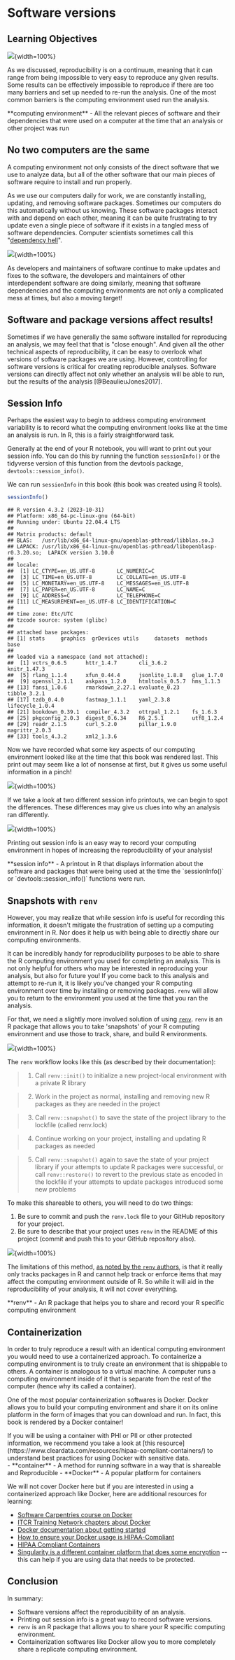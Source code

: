 
# Software versions



## Learning Objectives

![](resources/images/09-software-versions_files/figure-docx//1MNHf8JpolaEP_vQ_kB-1xRBF9wo3haCArRu117hBoHA_g21a84b32106_0_43.png){width=100%}

As we discussed, reproducibility is on a continuum, meaning that it can range from being impossible to very easy to reproduce any given results. Some results can be effectively impossible to reproduce if there are too many barriers and set up needed to re-run the analysis. One of the most common barriers is the computing environment used run the analysis.

<div class = "dictionary">
**computing environment** - All the relevant pieces of software and their dependencies that were used on a computer at the time that an analysis or other project was run
</div>

## No two computers are the same

A computing environment not only consists of the direct software that we use to analyze data, but all of the other software that our main pieces of software require to install and run properly.

As we use our computers daily for work, we are constantly installing, updating, and removing software packages. Sometimes our computers do this automatically without us knowing. These software packages interact with and depend on each other, meaning it can be quite frustrating to try update even a single piece of software if it exists in a tangled mess of software dependencies. Computer scientists sometimes call this "[dependency hell](https://en.wikipedia.org/wiki/Dependency_hell)".

![](resources/images/09-software-versions_files/figure-docx//1MNHf8JpolaEP_vQ_kB-1xRBF9wo3haCArRu117hBoHA_g21dfe2f76f9_90_50.png){width=100%}

As developers and maintainers of software continue to make updates and fixes to the software, the developers and maintainers of other interdependent software are doing similarly, meaning that software dependencies and the computing environments are not only a complicated mess at times, but also a moving target!

## Software and package versions affect results!

Sometimes if we have generally the same software installed for reproducing an analysis, we may feel that that is "close enough". And given all the other technical aspects of reproducibility, it can be easy to overlook what versions of software packages we are using. However, controlling for software versions is critical for creating reproducible analyses. Software versions can directly affect not only whether an analysis will be able to run, but the results of the analysis [@BeaulieuJones2017].

## Session Info

Perhaps the easiest way to begin to address computing environment variability is to record what the computing environment looks like at the time an analysis is run. In R, this is a fairly straightforward task.

Generally at the end of your R notebook, you will want to print out your session info. You can do this by running the function `sessionInfo()` or the tidyverse version of this function from the devtools package, `devtools::session_info()`.

We can run `sessionInfo` in this book (this book was created using R tools).


``` r
sessionInfo()
```

```
## R version 4.3.2 (2023-10-31)
## Platform: x86_64-pc-linux-gnu (64-bit)
## Running under: Ubuntu 22.04.4 LTS
## 
## Matrix products: default
## BLAS:   /usr/lib/x86_64-linux-gnu/openblas-pthread/libblas.so.3 
## LAPACK: /usr/lib/x86_64-linux-gnu/openblas-pthread/libopenblasp-r0.3.20.so;  LAPACK version 3.10.0
## 
## locale:
##  [1] LC_CTYPE=en_US.UTF-8       LC_NUMERIC=C              
##  [3] LC_TIME=en_US.UTF-8        LC_COLLATE=en_US.UTF-8    
##  [5] LC_MONETARY=en_US.UTF-8    LC_MESSAGES=en_US.UTF-8   
##  [7] LC_PAPER=en_US.UTF-8       LC_NAME=C                 
##  [9] LC_ADDRESS=C               LC_TELEPHONE=C            
## [11] LC_MEASUREMENT=en_US.UTF-8 LC_IDENTIFICATION=C       
## 
## time zone: Etc/UTC
## tzcode source: system (glibc)
## 
## attached base packages:
## [1] stats     graphics  grDevices utils     datasets  methods   base     
## 
## loaded via a namespace (and not attached):
##  [1] vctrs_0.6.5      httr_1.4.7       cli_3.6.2        knitr_1.47.3    
##  [5] rlang_1.1.4      xfun_0.44.4      jsonlite_1.8.8   glue_1.7.0      
##  [9] openssl_2.1.1    askpass_1.2.0    htmltools_0.5.7  hms_1.1.3       
## [13] fansi_1.0.6      rmarkdown_2.27.1 evaluate_0.23    tibble_3.2.1    
## [17] tzdb_0.4.0       fastmap_1.1.1    yaml_2.3.8       lifecycle_1.0.4 
## [21] bookdown_0.39.1  compiler_4.3.2   ottrpal_1.2.1    fs_1.6.3        
## [25] pkgconfig_2.0.3  digest_0.6.34    R6_2.5.1         utf8_1.2.4      
## [29] readr_2.1.5      curl_5.2.0       pillar_1.9.0     magrittr_2.0.3  
## [33] tools_4.3.2      xml2_1.3.6
```

Now we have recorded what some key aspects of our computing environment looked like at the time that this book was rendered last.
This print out may seem like a lot of nonsense at first, but it gives us some useful information in a pinch!


![](resources/images/09-software-versions_files/figure-docx//1MNHf8JpolaEP_vQ_kB-1xRBF9wo3haCArRu117hBoHA_g201bd406763_37_1030.png){width=100%}

If we take a look at two different session info printouts, we can begin to spot the differences. These differences may give us clues into why an analysis ran differently.

![](resources/images/09-software-versions_files/figure-docx//1MNHf8JpolaEP_vQ_kB-1xRBF9wo3haCArRu117hBoHA_g201bd406763_37_1333.png){width=100%}

Printing out session info is an easy way to record your computing environment in hopes of increasing the reproducibility of your analysis!

<div class = "dictionary">
**session info** - A printout in R that displays information about the software and packages that were being used at the time the `sessionInfo()` or  `devtools::session_info()` functions were run.
</div>

## Snapshots with `renv`

However, you may realize that while session info is useful for recording this information, it doesn't mitigate the frustration of setting up a computing environment in R. Nor does it help us with being able to directly share our computing environments.

It can be incredibly handy for reproducibility purposes to be able to share the R computing environment you used for completing an analysis. This is not only helpful for others who may be interested in reproducing your analysis, but also for future you! If you come back to this analysis and attempt to re-run it, it is likely you've changed your R computing environment over time by installing or removing packages. `renv` will allow you to return to the environment you used at the time that you ran the analysis.

For that, we need a slightly more involved solution of using [`renv`](https://rstudio.github.io/renv/articles/renv.html). `renv` is an R package that allows you to take 'snapshots' of your R computing environment and use those to track, share, and build R environments.

![](resources/images/09-software-versions_files/figure-docx//1MNHf8JpolaEP_vQ_kB-1xRBF9wo3haCArRu117hBoHA_g201bd406763_37_1492.png){width=100%}

The `renv` workflow looks like this (as described by their documentation):

> 1. Call `renv::init()` to initialize a new project-local environment with a private R library

> 2. Work in the project as normal, installing and removing new R packages as they are needed in the project

> 3. Call `renv::snapshot()` to save the state of the project library to the lockfile (called renv.lock)

> 4. Continue working on your project, installing and updating R packages as needed

> 5. Call `renv::snapshot()` again to save the state of your project library if your attempts to update R packages were successful, or call `renv::restore()` to revert to the previous state as encoded in the lockfile if your attempts to update packages introduced some new problems

To make this shareable to others, you will need to do two things:

1. Be sure to commit and push the `renv.lock` file to your GitHub repository for your project.
2. Be sure to describe that your project uses `renv` in the README of this project (commit and push this to your GitHub repository also).

![](resources/images/09-software-versions_files/figure-docx//1MNHf8JpolaEP_vQ_kB-1xRBF9wo3haCArRu117hBoHA_g21dfe2f76f9_90_163.png){width=100%}

The limitations of this method, [as noted by the `renv` authors](https://rstudio.github.io/renv/articles/renv.html#caveats), is that it really only tracks packages in R and cannot help track or enforce items that may affect the computing environment outside of R. So while it will aid in the reproducibility of your analysis, it will not cover everything.

<div class = "dictionary">
**renv** - An R package that helps you to share and record your R specific computing environment
</div>

## Containerization

In order to truly reproduce a result with an identical computing environment you would need to use a containerized approach. To containerize a computing environment is to truly create an environment that is shippable to others. A container is analogous to a virtual machine. A computer runs a computing environment inside of it that is separate from the rest of the computer (hence why its called a container).

One of the most popular containerization softwares is Docker. Docker allows you to build your computing environment and share it on its online platform in the form of images that you can download and run. In fact, this book is rendered by a Docker container!

<div class = "warning">
If you will be using a container with PHI or PII or other protected information, we recommend you take a look at [this resource](https://www.cleardata.com/resources/hipaa-compliant-containers/) to understand best practices for using Docker with sensitive data.
</div>

<div class = "dictionary">
- **container** - A method for running software in a way that is shareable and Reproducible
- **Docker** - A popular platform for containers
</div>

We will not cover Docker here but if you are interested in using a containerized approach like Docker, here are additional resources for learning:

- [Software Carpentries course on Docker](https://carpentries-incubator.github.io/docker-introduction/)
- [ITCR Training Network chapters about Docker](https://jhudatascience.org/Adv_Reproducibility_in_Cancer_Informatics/launching-a-docker-image.html)
- [Docker documentation about getting started](https://www.docker.com/get-started/)
- [How to ensure your Docker usage is HIPAA-Compliant](https://www.atlantic.net/hipaa-compliant-hosting/best-practices-for-creating-a-hipaa-compliant-docker-host/)
- [HIPAA Compliant Containers](https://www.cleardata.com/resources/hipaa-compliant-containers/)
- [Singularity is a different container platform that does some encryption](https://docs.sylabs.io/guides/latest/user-guide/) -- this can help if you are using data that needs to be protected.

## Conclusion

In summary:

- Software versions affect the reproducibility of an analysis.
- Printing out session info is a great way to record software versions.
- `renv` is an R package that allows you to share your R specific computing environment.
- Containerization softwares like Docker allow you to more completely share a replicate computing environment.
